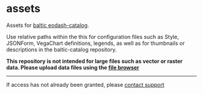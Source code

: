 # assets
Assets for [baltic eodash-catalog](https://github.com/baltic-gtif/baltic-catalog).

Use relative paths within the this for configuration files such as Style, JSONForm, VegaChart definitions, legends, as well as for thumbnails or descriptions in the baltic-catalog repository.


**This repository is not intended for large files such as vector or raster data. Please upload data files using the [file browser](https://documentation.hub.eox.at/publishing-workflow-tutorial/#id-1-uploading-data-with-the-file-browser)**

---

If access has not already been granted, please [contact support](mailto:service+tenants-gtif-workspaces-baltic-gtif-request@sd.eox.at)
